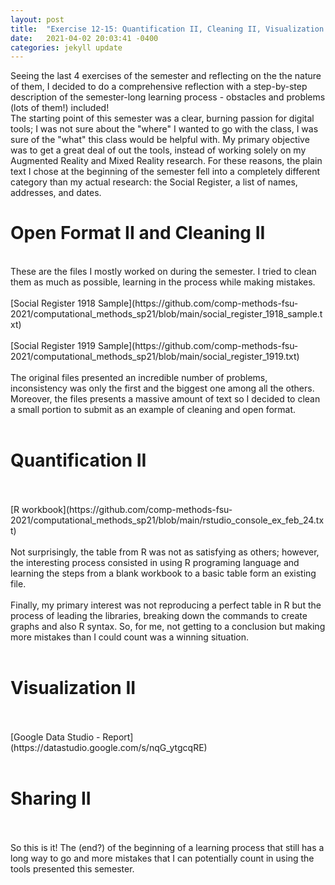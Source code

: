 ```yaml
---
layout: post
title:  "Exercise 12-15: Quantification II, Cleaning II, Visualization II, Sharing II"
date:   2021-04-02 20:03:41 -0400
categories: jekyll update
---
```

Seeing the last 4 exercises of the semester and reflecting on the the nature of them, I decided to do a comprehensive reflection with a step-by-step description of the semester-long learning process - obstacles and problems (lots of them!) included!
<br>
The starting point of this semester was a clear, burning passion for digital tools; I was not sure about the "where" I wanted to go with the class, I was sure of the "what" this class would be helpful with. My primary objective was to get a great deal of out the tools, instead of working solely on my Augmented Reality and Mixed Reality research. For these reasons, the plain text I chose at the beginning of the semester fell into a completely different category than my actual research: the Social Register, a list of names, addresses, and dates.
<br>
# Open Format II and Cleaning II
<br>
These are the files I mostly worked on during the semester. I tried to clean them as much as possible, learning in the process while making mistakes.
<br>
<br>
[Social Register 1918 Sample](https://github.com/comp-methods-fsu-2021/computational_methods_sp21/blob/main/social_register_1918_sample.txt)
<br>
<br>
[Social Register 1919 Sample](https://github.com/comp-methods-fsu-2021/computational_methods_sp21/blob/main/social_register_1919.txt)
<br>
<br>
The original files presented an incredible number of problems, inconsistency was only the first and the biggest one among all the others. Moreover, the files presents a massive amount of text so I decided to clean a small portion to submit as an example of cleaning and open format.
<br>
<br>

# Quantification II
<br>
<br>
[R workbook](https://github.com/comp-methods-fsu-2021/computational_methods_sp21/blob/main/rstudio_console_ex_feb_24.txt)
<br>
<br>
Not surprisingly, the table from R was not as satisfying as others; however, the interesting process consisted in using R programing language and learning the steps from a blank workbook to a basic table form an existing file.
<br>
<br>
Finally, my primary interest was not reproducing a perfect table in R but the process of leading the libraries, breaking down the commands to create graphs and also R syntax. So, for me, not getting to a conclusion but making more mistakes than I could count was a winning situation.
<br>
<br>

# Visualization II
<br>
<br>
[Google Data Studio - Report](https://datastudio.google.com/s/nqG_ytgcqRE) 
<br>
<br>

# Sharing II
<br>
<br>
So this is it! The (end?) of the beginning of a learning process that still has a long way to go and more mistakes that I can potentially count in using the tools presented this semester.
<br>
<br>
